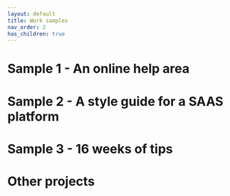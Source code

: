 ```yaml
---
layout: default
title: Work samples
nav_order: 2
has_children: true
---
```


# Sample 1 - An online help area

# Sample 2 - A style guide for a SAAS platform

# Sample 3 - 16 weeks of tips

# Other projects

